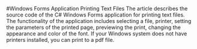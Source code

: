 #Windows Forms Application Printing Text Files
The article describes the source code of the C# Windows Forms application for printing text files. The functionality of the application includes selecting a file, printer, setting the parameters of the printed page, previewing the print, changing the appearance and color of the font. If your Windows system does not have printers installed, you can print to a pdf file.
